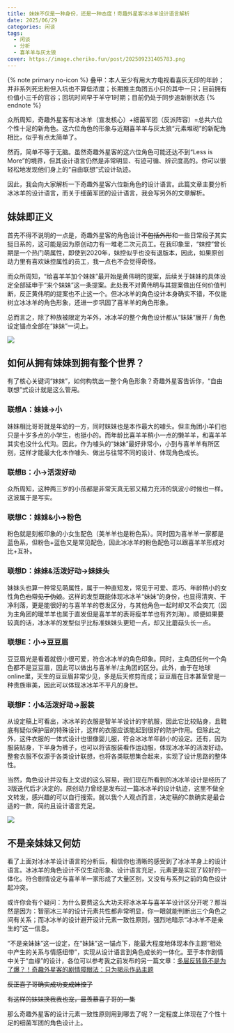 ```yaml
---
title: 妹妹不仅是一种身份，还是一种态度！奇趣外星客冰冰羊设计语言解析
date: 2025/06/29
categories: 闲谈
tags: 
  - 闲谈
  - 分析
  - 喜羊羊与灰太狼
cover: https://image.cheriko.fun/post/202509231405783.png
---
```


{% note primary no-icon %}
叠甲：本人至少有用大方电视看喜灰无印的年龄；并非系列死忠粉但入坑也不算低浓度；长期推主角团五小只的其中一只；目前拥有价值小三千的官谷；回坑时间早于羊守1时期；目前仍处于同步追新剧状态
{% endnote %}

众所周知，奇趣外星客有冰冰羊（宣发核心）+细菌军团（反派阵容）=总共六位个性十足的新角色。这六位角色的形象与近期喜羊羊与灰太狼“元素堆砌”的新配角相比，似乎有点太简单了。

然而，简单不等于无脑。虽然奇趣外星客的这六位角色可能还达不到“Less is More”的境界，但其设计语言仍然是非常明显、有迹可循、辨识度高的。你可以很轻松地发现他们身上的“自由联想”式设计轨迹。

因此，我会向大家解析一下奇趣外星客六位新角色的设计语言。此篇文章主要分析冰冰羊的设计语言，而关于细菌军团的设计语言，我会写另外的文章解析。

## 妹妹即正义

首先不得不说明的一点是，奇趣外星客的角色设计~~不包括外形~~和一些日常段子其实挺日系的，这可能是因为原创动力有一堆老二次元员工。在我印象里，“妹控”曾长期是一个热门萌属性，即使到2020年，妹控似乎也没有退版本，因此，如果原创动力里有喜欢妹控属性的员工，我一点也不会觉得奇怪。

而众所周知，“给喜羊羊加个妹妹”最开始是黄伟明的提案，后续关于妹妹的具体设定全部延申于“来个妹妹”这一条提案。此处我不对黄伟明与其提案做出任何价值判断，反正黄伟明的提案也不止这一个。但冰冰羊的角色设计本身确实不错，不仅能树立冰冰羊的角色形象，还进一步巩固了喜羊羊的角色形象。

总而言之，除了种族被限定为羊外，冰冰羊的整个角色设计都从“妹妹”展开 / 角色设定锚点全部在“妹妹”一词上。

![](https://image.cheriko.fun/post/202509231404656.png)

## 如何从拥有妹妹到拥有整个世界？

有了核心关键词“妹妹”，如何构筑出一整个角色形象？奇趣外星客告诉你，“自由联想”式设计就是这么管用。

### 联想A：妹妹→小

妹妹相比哥哥就是年幼的一方，同时妹妹也是本作最大的噱头。但主角团小羊们也只是十岁多点的小学生，也挺小的。而年龄比喜羊羊稍小一点的懒羊羊，和喜羊羊其实也没什么代沟。因此，作为噱头的“妹妹”最好非常小，小到与喜羊羊有所区别，这样才能最大化本作噱头、做出与往常不同的设计、体现角色成长。

### 联想B：小→活泼好动

众所周知，这种两三岁的小孩都是非常天真无邪又精力充沛的筑波小时候也一样。这波属于是写实。

### 联想C：妹妹&小→粉色

粉色就是刻板印象的小女生配色（美羊羊也是粉色系）。同时因为喜羊羊一家都是蓝色系，但粉色+蓝色又是常见配色，因此冰冰羊的粉色配色可以跟喜羊羊形成对比+互补。

### 联想D：妹妹&活泼好动→妹妹头

妹妹头也算一种常见萌属性，属于一种直短发，常见于可爱、乖巧、年龄稍小的女性角色~~也常见于伪娘~~。这样的发型既能体现冰冰羊“妹妹”的身份，也显得清爽、干净利落，更是能很好的与喜羊羊的卷发区分，与其他角色一起时却又不会突兀（因为主角团的暖羊羊也属于直发但是喜羊羊的表哥瘦羊羊也有齐刘海）。顺便如果要较真的话，冰冰羊的发型似乎比标准妹妹头更短一点，却又比蘑菇头长一点。

### 联想E：小→豆豆眉

豆豆眉光是看着就很小很可爱，符合冰冰羊的角色印象。同时，主角团任何一个角色都不是豆豆眉，因此可以做出与喜羊羊/主角团的区分。此外，由于在地球online里，天生的豆豆眉非常少见，多是后天修剪而成；豆豆眉在日本甚至曾是一种贵族审美，因此可以体现冰冰羊不平凡的身世。

### 联想F：小&活泼好动→服装

从设定稿上可看出，冰冰羊的衣服是智羊羊设计的宇航服，因此它比较贴身，且鞋底有疑似保护层的特殊设计，这样的衣服应该能起到很好的防护作用。但除此之外，这件衣服的一体式设计也很像婴儿服，符合冰冰羊年龄小的设定。还有，因为服装贴身，下半身为裤子，也可以将该服装看作运动服，体现冰冰羊的活泼好动。整套衣服不仅源于各类设计联想，也将各类联想集合起来，实现了设计思路的整体性。

当然，角色设计并没有上文说的这么容易，我们现在所看到的冰冰羊设计是经历了3版迭代后才决定的。原创动力曾经是发布过一篇冰冰羊的设计轨迹，这里不做全文转发，感兴趣的可以自行搜索。就以我个人观点而言，决定稿的C款确实是最合适的一款，简约且设计语言充足。

![](https://image.cheriko.fun/post/202509231405783.png)

## 不是亲妹妹又何妨

看了上面对冰冰羊设计语言的分析后，相信你也清晰的感受到了冰冰羊身上的设计语言。冰冰羊的角色设计不仅生动形象、设计语言充足，元素更是实现了较好的一体化。符合剧情设定与喜羊羊一家形成了大量区别，又没有与系列之前的角色设计起冲突。

或许你会有个疑问：为什么要费这么大功夫将冰冰羊与喜羊羊设计区分开呢？那当然是因为：智丽冰三羊的设计元素共性都非常明显，你一眼就能判断出三个角色之间有关系；而冰冰羊的设计避开设计元素一致性原则，强烈地暗示“冰冰羊不是亲生的”这一信息。

“不是亲妹妹”这一设定，在“妹妹”这一锚点下，能最大程度地体现本作主题“相处中产生的关系与情感纽带”，实现从设计语言到角色成长的一体化。至于本作剧情中关于“血缘”的设计，各位可以参考我之前发布的另一篇文章：[多层反转竟不是为了爆？！奇趣外星客的剧情障眼法：只为揭示作品主题](多层反转竟不是为了爆？！奇趣外星客的剧情障眼法：只为揭示作品主题)

~~反正喜子哥确实成功变成妹控了~~

~~有这样的妹妹换我我也宠，最羡慕喜子哥的一集~~

那么奇趣外星客的设计元素一致性原则用到哪去了呢？一定程度上体现在了个性十足的细菌军团的角色设计上。